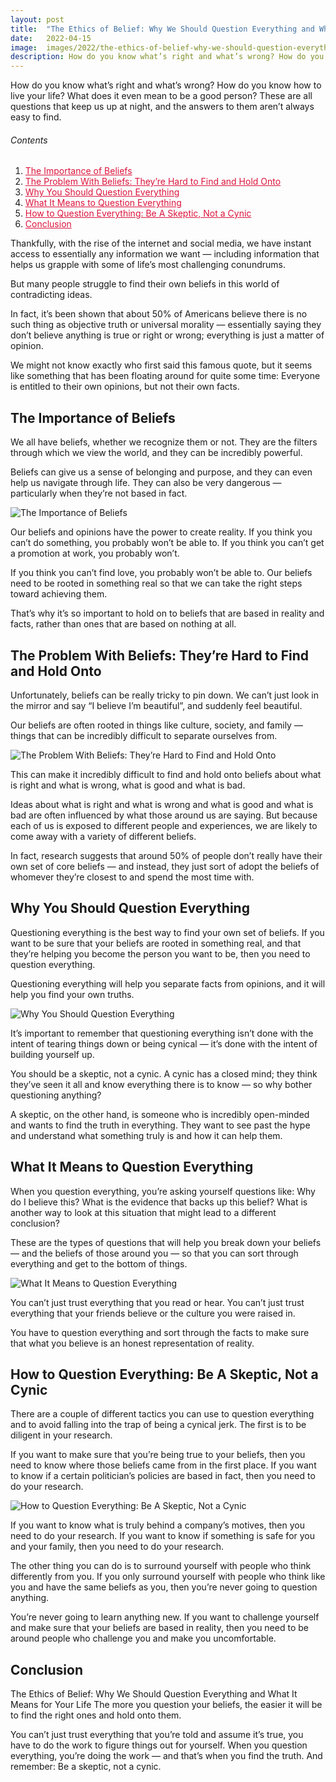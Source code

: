 ```yaml
---
layout: post
title:  "The Ethics of Belief: Why We Should Question Everything and What It Means for Your Life"
date:   2022-04-15
image:  images/2022/the-ethics-of-belief-why-we-should-question-everything-and-what-it-means-for-your-life.jpg
description: How do you know what’s right and what’s wrong? How do you know how to live your life? What does it even mean to be a good person? These are all questions that keep us up at night, and the answers to them aren’t always easy to find.
---
```



How do you know what’s right and what’s wrong? How do you know how to live your life? What does it even mean to be a good person? These are all questions that keep us up at night, and the answers to them aren’t always easy to find.

<h6>Contents</h6>

<ol>
  <li><a href="#go1" style="color: #DC143C"> The Importance of Beliefs </a></li>
  <li><a href="#go2" style="color: #DC143C"> The Problem With Beliefs: They’re Hard to Find and Hold Onto </a></li>
  <li><a href="#go3" style="color: #DC143C"> Why You Should Question Everything </a></li>
  <li><a href="#go4" style="color: #DC143C"> What It Means to Question Everything </a></li>
  <li><a href="#go5" style="color: #DC143C"> How to Question Everything: Be A Skeptic, Not a Cynic </a></li>
  <li><a href="#go6" style="color: #DC143C"> Conclusion </a></li>
</ol> 

Thankfully, with the rise of the internet and social media, we have instant access to essentially any information we want — including information that helps us grapple with some of life’s most challenging conundrums.

But many people struggle to find their own beliefs in this world of contradicting ideas.

In fact, it’s been shown that about 50% of Americans believe there is no such thing as objective truth or universal morality — essentially saying they don’t believe anything is true or right or wrong; everything is just a matter of opinion.

We might not know exactly who first said this famous quote, but it seems like something that has been floating around for quite some time: Everyone is entitled to their own opinions, but not their own facts.

<a id="go1"> </a>
## The Importance of Beliefs ##

We all have beliefs, whether we recognize them or not. They are the filters through which we view the world, and they can be incredibly powerful.

Beliefs can give us a sense of belonging and purpose, and they can even help us navigate through life. They can also be very dangerous — particularly when they’re not based in fact.

![The Importance of Beliefs](/images/2022/04/15/the-importance-of-beliefs.jpg)

Our beliefs and opinions have the power to create reality. If you think you can’t do something, you probably won’t be able to. If you think you can’t get a promotion at work, you probably won’t.

If you think you can’t find love, you probably won’t be able to. Our beliefs need to be rooted in something real so that we can take the right steps toward achieving them.

That’s why it’s so important to hold on to beliefs that are based in reality and facts, rather than ones that are based on nothing at all.

<a id="go2"> </a>
## The Problem With Beliefs: They’re Hard to Find and Hold Onto ##

Unfortunately, beliefs can be really tricky to pin down. We can’t just look in the mirror and say “I believe I’m beautiful”, and suddenly feel beautiful.

Our beliefs are often rooted in things like culture, society, and family — things that can be incredibly difficult to separate ourselves from.

![The Problem With Beliefs: They’re Hard to Find and Hold Onto](/images/2022/04/15/the-problem-with-beliefs-theyre-hard-to-find-and-hold-onto.jpg)

This can make it incredibly difficult to find and hold onto beliefs about what is right and what is wrong, what is good and what is bad.

Ideas about what is right and what is wrong and what is good and what is bad are often influenced by what those around us are saying. But because each of us is exposed to different people and experiences, we are likely to come away with a variety of different beliefs.

In fact, research suggests that around 50% of people don’t really have their own set of core beliefs — and instead, they just sort of adopt the beliefs of whomever they’re closest to and spend the most time with.

<a id="go3"> </a>
## Why You Should Question Everything ##

Questioning everything is the best way to find your own set of beliefs. If you want to be sure that your beliefs are rooted in something real, and that they’re helping you become the person you want to be, then you need to question everything.

Questioning everything will help you separate facts from opinions, and it will help you find your own truths.

![Why You Should Question Everything](/images/2022/04/15/why-you-should-question-everything.jpg)

It’s important to remember that questioning everything isn’t done with the intent of tearing things down or being cynical — it’s done with the intent of building yourself up.

You should be a skeptic, not a cynic. A cynic has a closed mind; they think they’ve seen it all and know everything there is to know — so why bother questioning anything?

A skeptic, on the other hand, is someone who is incredibly open-minded and wants to find the truth in everything. They want to see past the hype and understand what something truly is and how it can help them.

<a id="go4"> </a>
## What It Means to Question Everything ##

When you question everything, you’re asking yourself questions like: Why do I believe this? What is the evidence that backs up this belief? What is another way to look at this situation that might lead to a different conclusion?

These are the types of questions that will help you break down your beliefs — and the beliefs of those around you — so that you can sort through everything and get to the bottom of things.

![What It Means to Question Everything](/images/2022/04/15/what-it-means-to-question-everything.jpg)

You can’t just trust everything that you read or hear. You can’t just trust everything that your friends believe or the culture you were raised in.

You have to question everything and sort through the facts to make sure that what you believe is an honest representation of reality.

<a id="go5"> </a>
## How to Question Everything: Be A Skeptic, Not a Cynic ##

There are a couple of different tactics you can use to question everything and to avoid falling into the trap of being a cynical jerk. The first is to be diligent in your research.

If you want to make sure that you’re being true to your beliefs, then you need to know where those beliefs came from in the first place. If you want to know if a certain politician’s policies are based in fact, then you need to do your research.

![How to Question Everything: Be A Skeptic, Not a Cynic](/images/2022/04/15/how-to-question-everything-be-a-skeptic-not-a-cynic.jpg)

If you want to know what is truly behind a company’s motives, then you need to do your research. If you want to know if something is safe for you and your family, then you need to do your research.

The other thing you can do is to surround yourself with people who think differently from you. If you only surround yourself with people who think like you and have the same beliefs as you, then you’re never going to question anything.

You’re never going to learn anything new. If you want to challenge yourself and make sure that your beliefs are based in reality, then you need to be around people who challenge you and make you uncomfortable.

<a id="go6"> </a>
## Conclusion ##

The Ethics of Belief: Why We Should Question Everything and What It Means for Your Life The more you question your beliefs, the easier it will be to find the right ones and hold onto them.

You can’t just trust everything that you’re told and assume it’s true, you have to do the work to figure things out for yourself. When you question everything, you’re doing the work — and that’s when you find the truth. And remember: Be a skeptic, not a cynic.

 

